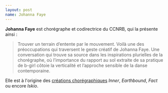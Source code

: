 ```yaml
---
layout: post
name: Johanna Faye
---
```

**Johanna Faye** est chorégraphe et codirectrice du CCNRB, qui la présente ainsi : 

> Trouver un terrain d’entente par le mouvement. Voilà une des préoccupations qui traversent le geste créatif de Johanna Faye. Une conversation qui trouve sa source dans les inspirations plurielles de la chorégraphe, où l’importance du rapport au sol extraite de sa pratique de b-girl côtoie la verticalité et l’approche sensible de la danse contemporaine.

Elle est à l'origine des [créations chorégraphiques](<http://Trouver un terrain d’entente par le mouvement. Voilà une des préoccupations qui traversent le geste créatif de Johanna Faye. Une conversation qui trouve sa source dans les inspirations plurielles de la chorégraphe, où l’importance du rapport au sol extraite de sa pratique de b-girl côtoie la verticalité et l’approche sensible de la danse contemporaine.>) *Inner*, *Earthbound*, *Fact* ou encore *Iskio*.